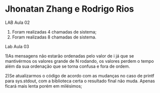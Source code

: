 # Jhonatan Zhang e Rodrigo Rios


LAB Aula 02
1) Foram realizadas 4 chamadas de sistema;
2) Foram realizadas 8 chamadas de sistema.

Lab Aula 03

1)As mensagens não estarão ordenadas pelo valor de i já que se mantivérmos os valores grande de N rodando, os valores perdem o tempo além da sua ordenação que se torna confusa e fora de ordem.

2)Se atualizarmos o código de acordo com as mudanças no caso de printf para sys.stdout, com a biblioteca certa o resultado final não muda. Apenas ficará mais lenta porém em milésimos;
